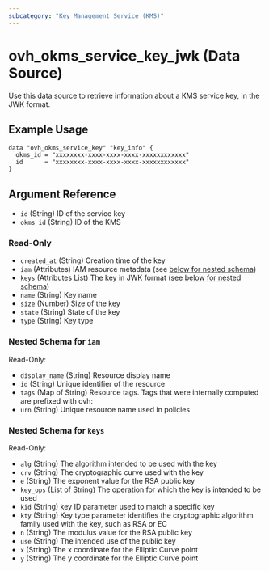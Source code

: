```yaml
---
subcategory: "Key Management Service (KMS)"
---
```


# ovh_okms_service_key_jwk (Data Source)

Use this data source to retrieve information about a KMS service key, in the JWK format.

## Example Usage

```hcl
data "ovh_okms_service_key" "key_info" {
  okms_id = "xxxxxxxx-xxxx-xxxx-xxxx-xxxxxxxxxxxx"
  id      = "xxxxxxxx-xxxx-xxxx-xxxx-xxxxxxxxxxxx"
}
```

## Argument Reference

- `id` (String) ID of the service key
- `okms_id` (String) ID of the KMS

### Read-Only

- `created_at` (String) Creation time of the key
- `iam` (Attributes) IAM resource metadata (see [below for nested schema](#nestedatt--iam))
- `keys` (Attributes List) The key in JWK format (see [below for nested schema](#nestedatt--keys))
- `name` (String) Key name
- `size` (Number) Size of the key
- `state` (String) State of the key
- `type` (String) Key type

<a id="nestedatt--iam"></a>
### Nested Schema for `iam`

Read-Only:

- `display_name` (String) Resource display name
- `id` (String) Unique identifier of the resource
- `tags` (Map of String) Resource tags. Tags that were internally computed are prefixed with ovh:
- `urn` (String) Unique resource name used in policies


<a id="nestedatt--keys"></a>
### Nested Schema for `keys`

Read-Only:

- `alg` (String) The algorithm intended to be used with the key
- `crv` (String) The cryptographic curve used with the key
- `e` (String) The exponent value for the RSA public key
- `key_ops` (List of String) The operation for which the key is intended to be used
- `kid` (String) key ID parameter used to match a specific key
- `kty` (String) Key type parameter identifies the cryptographic algorithm family used with the key, such as RSA or EC
- `n` (String) The modulus value for the RSA public key
- `use` (String) The intended use of the public key
- `x` (String) The x coordinate for the Elliptic Curve point
- `y` (String) The y coordinate for the Elliptic Curve point
